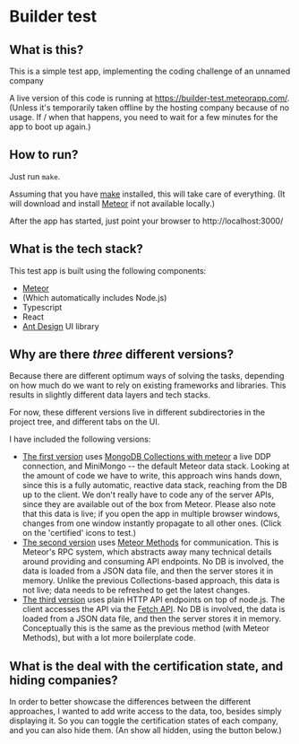 # Builder test

## What is this?

This is a simple test app, implementing the coding challenge of an unnamed company

A live version of this code is running at https://builder-test.meteorapp.com/.
(Unless it's temporarily taken offline by the hosting company because of no usage.
If / when that happens, you need to wait for a few minutes for the app to boot
up again.)

## How to run?

Just run `make`.

Assuming that you have [make](https://www.gnu.org/software/make/) installed, this will take care of everything.
(It will download and install [Meteor](https://www.meteor.com/) if not available locally.)

After the app has started, just point your browser to http://localhost:3000/

## What is the tech stack?

This test app is built using the following components:
 * [Meteor](https://www.meteor.com/)
 * (Which automatically includes Node.js)
 * Typescript
 * React
 * [Ant Design](https://ant.design/docs/react/introduce) UI library

## Why are there *three* different versions?

Because there are different optimum ways of solving the tasks,
depending on how much do we want to rely on existing frameworks and libraries.
This results in slightly different data layers and tech stacks.

For now, these different versions live in different subdirectories in the project tree,
and different tabs on the UI.

I have included the following versions:
 * [The first version](https://github.com/csillag/builder-test/tree/master/imports/approach-1-mongo-collections) uses [MongoDB Collections with meteor](https://guide.meteor.com/collections.html)
   a live DDP connection, and MiniMongo -- the default Meteor data stack.
   Looking at the amount of code we have to write, this approach wins hands down,
   since this is a fully automatic, reactive data stack, reaching from the DB up to the client.
   We don't really have to code any of the server APIs, since they are available out of the box from Meteor.
   Please also note that this data is live; if you open the app in multiple browser windows, 
   changes from one window instantly propagate to all other ones. (Click on the 'certified' icons to test.)
 * [The second version](https://github.com/csillag/builder-test/tree/master/imports/approach-2-meteor-methods) uses [Meteor Methods](https://guide.meteor.com/methods.html) for communication.
   This is Meteor's RPC system, which abstracts away many technical details around providing and consuming API endpoints.
    No DB is involved, the data is loaded from a JSON data file, and then the server stores it in memory. 
    Unlike the previous Collections-based approach, this data is not live; 
    data needs to be refreshed to get the latest changes.
 * [The third version](https://github.com/csillag/builder-test/tree/master/imports/approach-3-http-api) uses 
   plain HTTP API endpoints on top of node.js.
   The client accesses the API via the [Fetch API](https://developer.mozilla.org/en-US/docs/Web/API/Fetch_API).
   No DB is involved, the data is loaded from a JSON data file, and then the server stores it in memory.
   Conceptually this is the same as the previous method (with Meteor Methods), but with a lot more boilerplate code.

## What is the deal with the certification state, and hiding companies?

In order to better showcase the differences between the different approaches,
I wanted to add write access to the data, too, besides simply displaying it.
So you can toggle the certification states of each company, and you can also hide them.
(An show all hidden, using the button below.)
